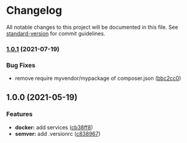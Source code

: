 # Changelog

All notable changes to this project will be documented in this file. See [standard-version](https://github.com/conventional-changelog/standard-version) for commit guidelines.

### [1.0.1](https://github.com/darkjinnee/larapack/compare/v1.0.0...v1.0.1) (2021-07-19)


### Bug Fixes

* remove require myvendor/mypackage of composer.json ([bbc2cc0](https://github.com/darkjinnee/larapack/commit/bbc2cc066786962b176f0f14649ef2f7272cb781))

## 1.0.0 (2021-05-19)


### Features

* **docker:** add services ([cb38ff8](https://github.com/darkjinnee/larapack/commit/cb38ff8284c01276d370327e5b35a4aeecd8af24))
* **semver:** add .versionrc ([c838967](https://github.com/darkjinnee/larapack/commit/c838967686717f6f0ea71c51421702507457a0ea))
